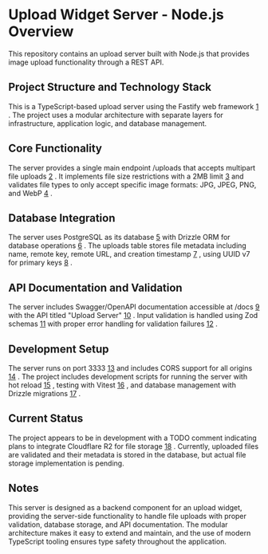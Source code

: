 # Upload Widget Server - Node.js Overview

This repository contains an upload server built with Node.js that provides image upload functionality through a REST API.

## Project Structure and Technology Stack

This is a TypeScript-based upload server using the Fastify web framework [1](#0-0) . The project uses a modular architecture with separate layers for infrastructure, application logic, and database management.

## Core Functionality

The server provides a single main endpoint /uploads that accepts multipart file uploads [2](#0-1) . It implements file size restrictions with a 2MB limit [3](#0-2)  and validates file types to only accept specific image formats: JPG, JPEG, PNG, and WebP [4](#0-3) .

## Database Integration

The server uses PostgreSQL as its database [5](#0-4)  with Drizzle ORM for database operations [6](#0-5) . The uploads table stores file metadata including name, remote key, remote URL, and creation timestamp [7](#0-6) , using UUID v7 for primary keys [8](#0-7) .

## API Documentation and Validation

The server includes Swagger/OpenAPI documentation accessible at /docs [9](#0-8)  with the API titled "Upload Server" [10](#0-9) . Input validation is handled using Zod schemas [11](#0-10)  with proper error handling for validation failures [12](#0-11) .

## Development Setup

The server runs on port 3333 [13](#0-12)  and includes CORS support for all origins [14](#0-13) . The project includes development scripts for running the server with hot reload [15](#0-14) , testing with Vitest [16](#0-15) , and database management with Drizzle migrations [17](#0-16) .

## Current Status

The project appears to be in development with a TODO comment indicating plans to integrate Cloudflare R2 for file storage [18](#0-17) . Currently, uploaded files are validated and their metadata is stored in the database, but actual file storage implementation is pending.

## Notes

This server is designed as a backend component for an upload widget, providing the server-side functionality to handle file uploads with proper validation, database storage, and API documentation. The modular architecture makes it easy to extend and maintain, and the use of modern TypeScript tooling ensures type safety throughout the application.